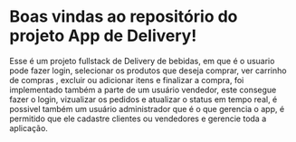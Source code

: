# Boas vindas ao repositório do projeto App de Delivery!
Esse é um projeto fullstack de Delivery de bebidas, em que é o usuario pode fazer login, selecionar os produtos que deseja comprar, ver carrinho de compras , excluir ou adicionar itens e finalizar a compra, foi implementado também a parte de um usuário vendedor, este consegue fazer o login, vizualizar os pedidos e atualizar o status em tempo real, é possivel também um usuário administrador que é o que gerencia o app, é permitido que ele cadastre clientes ou vendedores e gerencie toda a aplicação.
